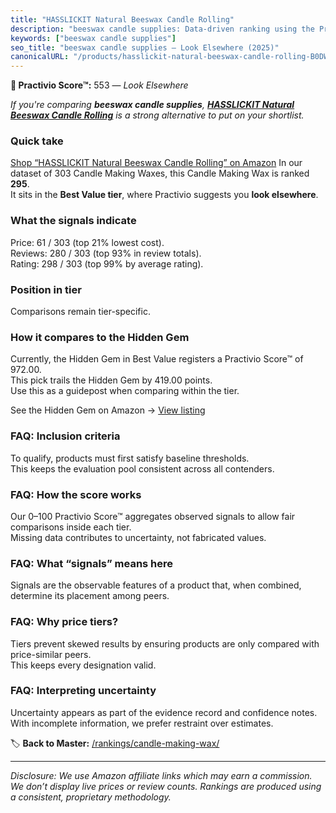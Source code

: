 ```yaml
---
title: "HASSLICKIT Natural Beeswax Candle Rolling"
description: "beeswax candle supplies: Data-driven ranking using the Practivio Score™. Positioned by quality, value, demand, findability, momentum."
keywords: ["beeswax candle supplies"]
seo_title: "beeswax candle supplies — Look Elsewhere (2025)"
canonicalURL: "/products/hasslickit-natural-beeswax-candle-rolling-B0DWK6CCGT/"
---
```


**🚫 Practivio Score™:** 553 — _Look Elsewhere_


*If you're comparing **beeswax candle supplies**, **[HASSLICKIT Natural Beeswax Candle Rolling](https://www.amazon.com/dp/B0DWK6CCGT?tag=practivio-20)** is a strong alternative to put on your shortlist.*
### Quick take
[Shop “HASSLICKIT Natural Beeswax Candle Rolling” on Amazon](https://www.amazon.com/dp/B0DWK6CCGT?tag=practivio-20)
In our dataset of 303 Candle Making Waxes, this Candle Making Wax is ranked **295**.  
It sits in the **Best Value tier**, where Practivio suggests you **look elsewhere**.

### What the signals indicate
Price: 61 / 303 (top 21% lowest cost).  
Reviews: 280 / 303 (top 93% in review totals).  
Rating: 298 / 303 (top 99% by average rating).  

### Position in tier
Comparisons remain tier-specific.

### How it compares to the Hidden Gem
Currently, the Hidden Gem in Best Value registers a Practivio Score™ of 972.00.  
This pick trails the Hidden Gem by 419.00 points.  
Use this as a guidepost when comparing within the tier.  

See the Hidden Gem on Amazon → [View listing](https://www.amazon.com/dp/B06Y3T5RV4?tag=practivio-20)

### FAQ: Inclusion criteria
To qualify, products must first satisfy baseline thresholds.  
This keeps the evaluation pool consistent across all contenders.

### FAQ: How the score works
Our 0–100 Practivio Score™ aggregates observed signals to allow fair comparisons inside each tier.  
Missing data contributes to uncertainty, not fabricated values.

### FAQ: What “signals” means here
Signals are the observable features of a product that, when combined, determine its placement among peers.

### FAQ: Why price tiers?
Tiers prevent skewed results by ensuring products are only compared with price-similar peers.  
This keeps every designation valid.

### FAQ: Interpreting uncertainty
Uncertainty appears as part of the evidence record and confidence notes.  
With incomplete information, we prefer restraint over estimates.


🏷️ **Back to Master:** [/rankings/candle-making-wax/](/rankings/candle-making-wax/)

---
_Disclosure: We use Amazon affiliate links which may earn a commission. We don’t display live prices or review counts. Rankings are produced using a consistent, proprietary methodology._
